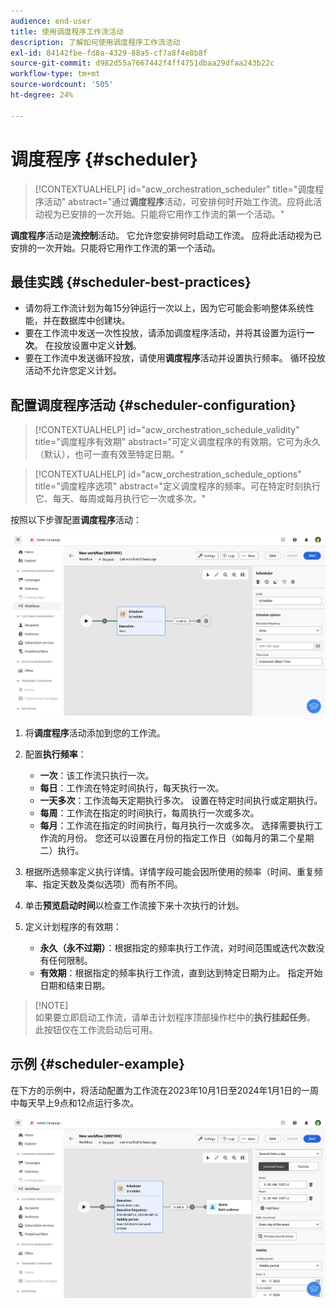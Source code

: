 ```yaml
---
audience: end-user
title: 使用调度程序工作流活动
description: 了解如何使用调度程序工作流活动
exl-id: 84142fbe-fd8a-4329-88a5-cf7a8f4e8b8f
source-git-commit: d982d55a7667442f4ff4751dbaa29dfaa243b22c
workflow-type: tm+mt
source-wordcount: '505'
ht-degree: 24%

---
```


# 调度程序 {#scheduler}

>[!CONTEXTUALHELP]
>id="acw_orchestration_scheduler"
>title="调度程序活动"
>abstract="通过&#x200B;**调度程序**&#x200B;活动，可安排何时开始工作流。应将此活动视为已安排的一次开始。只能将它用作工作流的第一个活动。"

**调度程序**&#x200B;活动是&#x200B;**流控制**&#x200B;活动。 它允许您安排何时启动工作流。 应将此活动视为已安排的一次开始。只能将它用作工作流的第一个活动。

## 最佳实践 {#scheduler-best-practices}

* 请勿将工作流计划为每15分钟运行一次以上，因为它可能会影响整体系统性能，并在数据库中创建块。
* 要在工作流中发送一次性投放，请添加调度程序活动，并将其设置为运行&#x200B;**一次**。 在投放设置中定义&#x200B;**计划**。
* 要在工作流中发送循环投放，请使用&#x200B;**调度程序**&#x200B;活动并设置执行频率。 循环投放活动不允许您定义计划。

## 配置调度程序活动 {#scheduler-configuration}

>[!CONTEXTUALHELP]
>id="acw_orchestration_schedule_validity"
>title="调度程序有效期"
>abstract="可定义调度程序的有效期。它可为永久（默认），也可一直有效至特定日期。"

>[!CONTEXTUALHELP]
>id="acw_orchestration_schedule_options"
>title="调度程序选项"
>abstract="定义调度程序的频率。可在特定时刻执行它、每天、每周或每月执行它一次或多次。"

按照以下步骤配置&#x200B;**调度程序**&#x200B;活动：

![调度程序活动配置接口](../assets/workflow-scheduler.png)

1. 将&#x200B;**调度程序**&#x200B;活动添加到您的工作流。

1. 配置&#x200B;**执行频率**：

   * **一次**：该工作流只执行一次。
   * **每日**：工作流在特定时间执行，每天执行一次。
   * **一天多次**：工作流每天定期执行多次。 设置在特定时间执行或定期执行。
   * **每周**：工作流在指定的时间执行，每周执行一次或多次。
   * **每月**：工作流在指定的时间执行，每月执行一次或多次。 选择需要执行工作流的月份。 您还可以设置在月份的指定工作日（如每月的第二个星期二）执行。

1. 根据所选频率定义执行详情。详情字段可能会因所使用的频率（时间、重复频率、指定天数及类似选项）而有所不同。

1. 单击&#x200B;**预览启动时间**&#x200B;以检查工作流接下来十次执行的计划。

1. 定义计划程序的有效期：

   * **永久（永不过期）**：根据指定的频率执行工作流，对时间范围或迭代次数没有任何限制。
   * **有效期**：根据指定的频率执行工作流，直到达到特定日期为止。 指定开始日期和结束日期。

>[!NOTE]\
>如果要立即启动工作流，请单击计划程序顶部操作栏中的&#x200B;**执行挂起任务**。 此按钮仅在工作流启动后可用。

## 示例 {#scheduler-example}

在下方的示例中，将活动配置为工作流在2023年10月1日至2024年1月1日的一周中每天早上9点和12点运行多次。

![调度程序活动示例配置](../assets/workflow-scheduler2.png)
